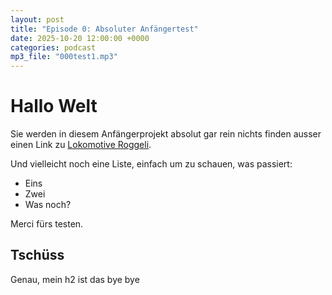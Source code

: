 ```yaml
---
layout: post
title: "Episode 0: Absoluter Anfängertest"
date: 2025-10-20 12:00:00 +0000
categories: podcast
mp3_file: "000test1.mp3"
---
```

# Hallo Welt

Sie werden in diesem Anfängerprojekt absolut gar rein nichts finden ausser einen Link zu [Lokomotive Roggeli][roggeli].

Und vielleicht noch eine Liste, einfach um zu schauen, was passiert:
- Eins
- Zwei
- Was noch?

Merci fürs testen.

## Tschüss

Genau, mein h2 ist das bye bye

[roggeli]:     https://roggeli.ch
